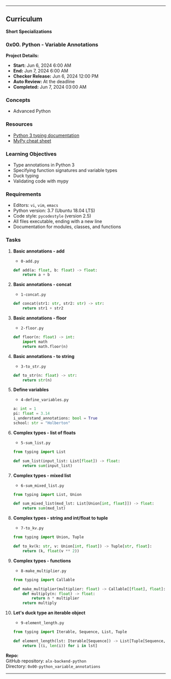 
---

## Curriculum

**Short Specializations**  

### 0x00. Python - Variable Annotations

**Project Details:**  
- **Start:** Jun 6, 2024 6:00 AM
- **End:** Jun 7, 2024 6:00 AM
- **Checker Release:** Jun 6, 2024 12:00 PM
- **Auto Review:** At the deadline
- **Completed:** Jun 7, 2024 03:00 AM

### Concepts

- Advanced Python

### Resources

- [Python 3 typing documentation](https://docs.python.org/3/library/typing.html)
- [MyPy cheat sheet](https://mypy.readthedocs.io/en/stable/cheat_sheet_py3.html)

### Learning Objectives

- Type annotations in Python 3
- Specifying function signatures and variable types
- Duck typing
- Validating code with mypy

### Requirements

- Editors: `vi`, `vim`, `emacs`
- Python version: 3.7 (Ubuntu 18.04 LTS)
- Code style: `pycodestyle` (version 2.5)
- All files executable, ending with a new line
- Documentation for modules, classes, and functions

### Tasks

1. **Basic annotations - add**
   - `0-add.py`
   ```python
   def add(a: float, b: float) -> float:
       return a + b
   ```

2. **Basic annotations - concat**
   - `1-concat.py`
   ```python
   def concat(str1: str, str2: str) -> str:
       return str1 + str2
   ```

3. **Basic annotations - floor**
   - `2-floor.py`
   ```python
   def floor(n: float) -> int:
       import math
       return math.floor(n)
   ```

4. **Basic annotations - to string**
   - `3-to_str.py`
   ```python
   def to_str(n: float) -> str:
       return str(n)
   ```

5. **Define variables**
   - `4-define_variables.py`
   ```python
   a: int = 1
   pi: float = 3.14
   i_understand_annotations: bool = True
   school: str = "Holberton"
   ```

6. **Complex types - list of floats**
   - `5-sum_list.py`
   ```python
   from typing import List

   def sum_list(input_list: List[float]) -> float:
       return sum(input_list)
   ```

7. **Complex types - mixed list**
   - `6-sum_mixed_list.py`
   ```python
   from typing import List, Union

   def sum_mixed_list(mxd_lst: List[Union[int, float]]) -> float:
       return sum(mxd_lst)
   ```

8. **Complex types - string and int/float to tuple**
   - `7-to_kv.py`
   ```python
   from typing import Union, Tuple

   def to_kv(k: str, v: Union[int, float]) -> Tuple[str, float]:
       return (k, float(v ** 2))
   ```

9. **Complex types - functions**
   - `8-make_multiplier.py`
   ```python
   from typing import Callable

   def make_multiplier(multiplier: float) -> Callable[[float], float]:
       def multiply(n: float) -> float:
           return n * multiplier
       return multiply
   ```

10. **Let's duck type an iterable object**
    - `9-element_length.py`
    ```python
    from typing import Iterable, Sequence, List, Tuple

    def element_length(lst: Iterable[Sequence]) -> List[Tuple[Sequence, int]]:
        return [(i, len(i)) for i in lst]
    ```

**Repo:**  
GitHub repository: `alx-backend-python`  
Directory: `0x00-python_variable_annotations`

---

